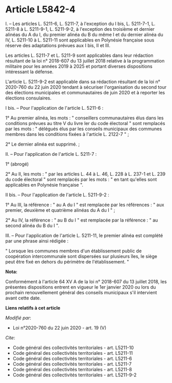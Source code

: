 # Article L5842-4

I. – Les articles L. 5211-6, L. 5211-7, à l'exception du I bis, L. 5211-7-1, L. 5211-8 à L. 5211-9-1, L. 5211-9-2, à
l'exception des troisième et dernier alinéas du A du I, du premier alinéa du B du même I et du dernier alinéa du IV, L.
5211-10 à L. 5211-11 sont applicables en Polynésie française sous réserve des adaptations prévues aux I bis, II et III.

Les articles L. 5211-7 et L. 5211-9 sont applicables dans leur rédaction résultant de la loi n° 2018-607 du 13 juillet 2018
relative à la programmation militaire pour les années 2019 à 2025 et portant diverses dispositions intéressant la défense.

L'article L. 5211-9-2 est applicable dans sa rédaction résultant de la loi n° 2020-760 du 22 juin 2020 tendant à sécuriser
l'organisation du second tour des élections municipales et communautaires de juin 2020 et à reporter les élections
consulaires.

I bis. – Pour l'application de l'article L. 5211-6 :

1° Au premier alinéa, les mots : " conseillers communautaires élus dans les conditions prévues au titre V du livre Ier du
code électoral " sont remplacés par les mots : " délégués élus par les conseils municipaux des communes membres dans les
conditions fixées à l'article L. 2122-7 " ;

2° Le dernier alinéa est supprimé. ;

II. – Pour l'application de l'article L. 5211-7 :

1° (abrogé)

2° Au II, les mots : " par les articles L. 44 à L. 46, L. 228 à L. 237-1 et L. 239 du code électoral " sont remplacés par les
mots : " en tant qu'elles sont applicables en Polynésie française ".

II bis. – Pour l'application de l'article L. 5211-9-2 :

1° Au III, la référence : " au A du I " est remplacée par les références : " aux premier, deuxième et quatrième alinéas du A
du I " ;

2° Au IV, la référence : " au B du I " est remplacée par la référence : " au second alinéa du B du I ".

III. – Pour l'application de l'article L. 5211-11, le premier alinéa est complété par une phrase ainsi rédigée :

" Lorsque les communes membres d'un établissement public de coopération intercommunale sont dispersées sur plusieurs îles, le
siège peut être fixé en dehors du périmètre de l'établissement. "

**Nota:**

Conformément à l'article 64 XV A de la loi n° 2018-607 du 13 juillet 2018, les présentes dispositions entrent en vigueur le
1er janvier 2020 ou lors du prochain renouvellement général des conseils municipaux s'il intervient avant cette date.

**Liens relatifs à cet article**

_Modifié par_:

  - Loi n°2020-760 du 22 juin 2020 - art. 19 (V)

_Cite_:

  - Code général des collectivités territoriales - art. L5211-10
  - Code général des collectivités territoriales - art. L5211-11
  - Code général des collectivités territoriales - art. L5211-6
  - Code général des collectivités territoriales - art. L5211-7
  - Code général des collectivités territoriales - art. L5211-8
  - Code général des collectivités territoriales - art. L5211-9-2
